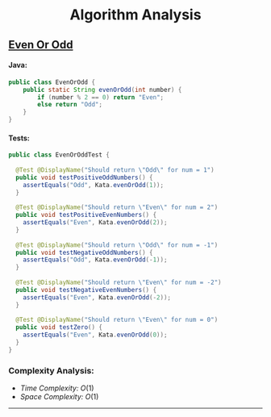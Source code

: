 <h1 align="center">Algorithm Analysis</h1>

## [Even Or Odd](https://www.codewars.com/kata/53da3dbb4a5168369a0000fe/train/)

#### Java:
```java
public class EvenOrOdd {
    public static String evenOrOdd(int number) {
        if (number % 2 == 0) return "Even";
        else return "Odd";
    }
}
```
#### Tests:
```java
public class EvenOrOddTest {
    
  @Test @DisplayName("Should return \"Odd\" for num = 1")
  public void testPositiveOddNumbers() {
    assertEquals("Odd", Kata.evenOrOdd(1));
  }
  
  @Test @DisplayName("Should return \"Even\" for num = 2")
  public void testPositiveEvenNumbers() {
    assertEquals("Even", Kata.evenOrOdd(2));
  }
  
  @Test @DisplayName("Should return \"Odd\" for num = -1")
  public void testNegativeOddNumbers() {
    assertEquals("Odd", Kata.evenOrOdd(-1));
  }
  
  @Test @DisplayName("Should return \"Even\" for num = -2")
  public void testNegativeEvenNumbers() {
    assertEquals("Even", Kata.evenOrOdd(-2));
  }
  
  @Test @DisplayName("Should return \"Even\" for num = 0")
  public void testZero() {
    assertEquals("Even", Kata.evenOrOdd(0));
  }
}
```

<!-- #### Go:
```go
func solution() {

}
```

#### Tests:
```go
func solution() {

}
``` -->

### Complexity Analysis:

- *Time Complexity:* $O(1)$
- *Space Complexity:* $O(1)$


---